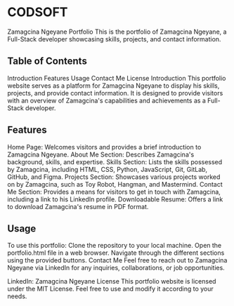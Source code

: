 # CODSOFT
Zamagcina Ngeyane Portfolio
This is the portfolio of Zamagcina Ngeyane, a Full-Stack developer showcasing skills, projects, and contact information.

## Table of Contents
Introduction
Features
Usage
Contact Me
License
Introduction
This portfolio website serves as a platform for Zamagcina Ngeyane to display his skills, projects, and provide contact information. It is designed to provide visitors with an overview of Zamagcina's capabilities and achievements as a Full-Stack developer.

## Features
Home Page: Welcomes visitors and provides a brief introduction to Zamagcina Ngeyane.
About Me Section: Describes Zamagcina's background, skills, and expertise.
Skills Section: Lists the skills possessed by Zamagcina, including HTML, CSS, Python, JavaScript, Git, GitLab, GitHub, and Figma.
Projects Section: Showcases various projects worked on by Zamagcina, such as Toy Robot, Hangman, and Mastermind.
Contact Me Section: Provides a means for visitors to get in touch with Zamagcina, including a link to his LinkedIn profile.
Downloadable Resume: Offers a link to download Zamagcina's resume in PDF format.

## Usage
To use this portfolio:
Clone the repository to your local machine.
Open the portfolio.html file in a web browser.
Navigate through the different sections using the provided buttons.
Contact Me
Feel free to reach out to Zamagcina Ngeyane via LinkedIn for any inquiries, collaborations, or job opportunities.

LinkedIn: Zamagcina Ngeyane
License
This portfolio website is licensed under the MIT License. Feel free to use and modify it according to your needs.
